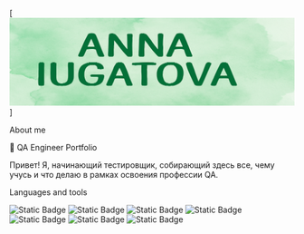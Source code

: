 [![Header](https://github.com/AnnaAnna299/AnnaAnna299/blob/main/assets/resized_image%20(1).png)]

About me

🌟 QA Engineer Portfolio

Привет! Я, начинающий тестировщик, собирающий здесь все, чему учусь и что делаю в рамках освоения профессии QA.

Languages and tools

 ![Static Badge](https://img.shields.io/badge/SQL-базовые_запросы-blue)  ![Static Badge](https://img.shields.io/badge/Postman/REST_API-orange)   ![Static Badge](https://img.shields.io/badge/DevTools(Chrome)-4FC3F7)   ![Static Badge](https://img.shields.io/badge/Git/GitHub-181717)    ![Static Badge](https://img.shields.io/badge/Bash-основы-2E8B57)   ![Static Badge](https://img.shields.io/badge/Чек--листы_и_тест--кейсы-8BC34A)  ![Static Badge](https://img.shields.io/badge/Баг--репорты-E53935)



